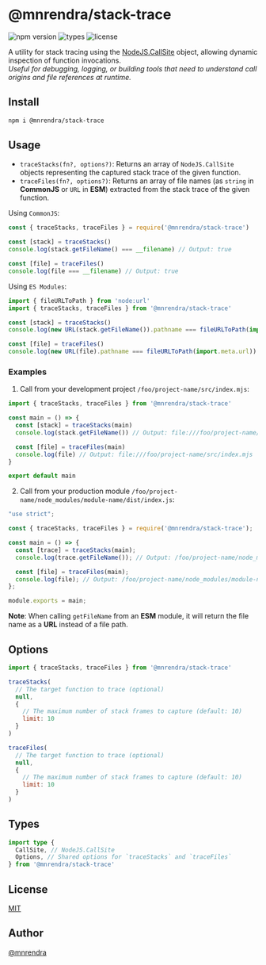 # @mnrendra/stack-trace

![npm version](https://img.shields.io/npm/v/@mnrendra/stack-trace)
![types](https://img.shields.io/npm/types/@mnrendra/stack-trace)
![license](https://img.shields.io/npm/l/@mnrendra/stack-trace)

A utility for stack tracing using the [NodeJS.CallSite](https://nodejs.org/api/errors.html#callsite-object) object, allowing dynamic inspection of function invocations.<br/>
*Useful for debugging, logging, or building tools that need to understand call origins and file references at runtime.*

## Install
```bash
npm i @mnrendra/stack-trace
```

## Usage
- `traceStacks(fn?, options?)`: Returns an array of `NodeJS.CallSite` objects representing the captured stack trace of the given function.
- `traceFiles(fn?, options?)`: Returns an array of file names (as `string` in **CommonJS** or `URL` in **ESM**) extracted from the stack trace of the given function.


Using `CommonJS`:
```javascript
const { traceStacks, traceFiles } = require('@mnrendra/stack-trace')

const [stack] = traceStacks()
console.log(stack.getFileName() === __filename) // Output: true

const [file] = traceFiles()
console.log(file === __filename) // Output: true
```

Using `ES Modules`:
```javascript
import { fileURLToPath } from 'node:url'
import { traceStacks, traceFiles } from '@mnrendra/stack-trace'

const [stack] = traceStacks()
console.log(new URL(stack.getFileName()).pathname === fileURLToPath(import.meta.url)) // Output: true

const [file] = traceFiles()
console.log(new URL(file).pathname === fileURLToPath(import.meta.url)) // Output: true
```

### Examples
1. Call from your development project `/foo/project-name/src/index.mjs`:
```javascript
import { traceStacks, traceFiles } from '@mnrendra/stack-trace'

const main = () => {
  const [stack] = traceStacks(main)
  console.log(stack.getFileName()) // Output: file:///foo/project-name/src/index.mjs

  const [file] = traceFiles(main)
  console.log(file) // Output: file:///foo/project-name/src/index.mjs
}

export default main
```

2. Call from your production module `/foo/project-name/node_modules/module-name/dist/index.js`:
```javascript
"use strict";

const { traceStacks, traceFiles } = require('@mnrendra/stack-trace');

const main = () => {
  const [trace] = traceStacks(main);
  console.log(trace.getFileName()); // Output: /foo/project-name/node_modules/module-name/dist/index.js

  const [file] = traceFiles(main);
  console.log(file); // Output: /foo/project-name/node_modules/module-name/dist/index.js
};

module.exports = main;
```

**Note**: When calling `getFileName` from an **ESM** module, it will return the file name as a **URL** instead of a file path.


## Options
```javascript
import { traceStacks, traceFiles } from '@mnrendra/stack-trace'

traceStacks(
  // The target function to trace (optional)
  null,
  {
    // The maximum number of stack frames to capture (default: 10)
    limit: 10
  }
)

traceFiles(
  // The target function to trace (optional)
  null,
  {
    // The maximum number of stack frames to capture (default: 10)
    limit: 10
  }
)
```

## Types
```typescript
import type {
  CallSite, // NodeJS.CallSite
  Options, // Shared options for `traceStacks` and `traceFiles`
} from '@mnrendra/stack-trace'
```

## License
[MIT](https://github.com/mnrendra/stack-trace/blob/HEAD/LICENSE)

## Author
[@mnrendra](https://github.com/mnrendra)
